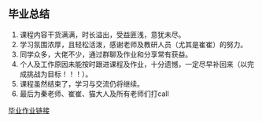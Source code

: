 ## 毕业总结
1. 课程内容干货满满，时长溢出，受益匪浅，意犹未尽。
2. 学习氛围浓厚，且轻松活泼，感谢老师及教研人员（尤其是崔崔）的努力。
3. 同学众多，大佬不少，通过群聊及作业和分享常有获益。
4. 个人及工作原因未能按时跟进课程及作业，十分遗憾，一定尽早补回来（以完成挑战为目标！！！）。
5. 课程虽然结束了，学习与交流仍将继续。
6. 最后为秦老师、崔崔、猫大人及所有老师们打call

[毕业作业链接](https://shimo.im/docs/zdkyBEQBOzIV9MA6)